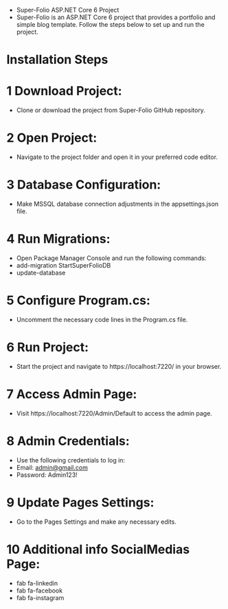 - Super-Folio ASP.NET Core 6 Project
- Super-Folio is an ASP.NET Core 6 project that provides a portfolio and simple blog template. Follow the steps below to set up and run the project.

# Installation Steps

# 1 Download Project:
- Clone or download the project from Super-Folio GitHub repository.

# 2 Open Project:
- Navigate to the project folder and open it in your preferred code editor.

# 3 Database Configuration:
- Make MSSQL database connection adjustments in the appsettings.json file.

# 4 Run Migrations:
- Open Package Manager Console and run the following commands:
- add-migration StartSuperFolioDB
- update-database

# 5 Configure Program.cs:
- Uncomment the necessary code lines in the Program.cs file.

# 6 Run Project:
- Start the project and navigate to https://localhost:7220/ in your browser.

# 7 Access Admin Page:
- Visit https://localhost:7220/Admin/Default to access the admin page.

# 8 Admin Credentials:
- Use the following credentials to log in:
- Email: admin@gmail.com
- Password: Admin123!


# 9 Update Pages Settings:
- Go to the Pages Settings and make any necessary edits.

# 10 Additional info SocialMedias Page:
- fab fa-linkedin
- fab fa-facebook
- fab fa-instagram


